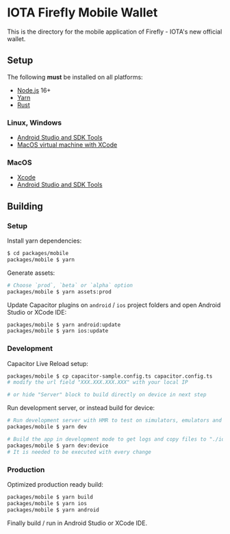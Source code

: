 # IOTA Firefly Mobile Wallet

This is the directory for the mobile application of Firefly - IOTA's new official wallet.

## Setup

The following __must__ be installed on all platforms:

- [Node.js](https://nodejs.org/en/) 16+
- [Yarn](https://classic.yarnpkg.com/en/docs/install)
- [Rust](https://www.rust-lang.org/tools/install)

### Linux, Windows

- [Android Studio and SDK Tools](https://developer.android.com/studio)
- [MacOS virtual machine with XCode](https://github.com/kholia/OSX-KVM)
### MacOS

- [Xcode](https://developer.apple.com/xcode/)
- [Android Studio and SDK Tools](https://developer.android.com/studio)

## Building

### Setup
Install yarn dependencies:
```bash
$ cd packages/mobile
packages/mobile $ yarn
```

Generate assets:
```bash
# Choose `prod`, `beta` or `alpha` option
packages/mobile $ yarn assets:prod
```

Update Capacitor plugins on `android` / `ios` project folders and open Android Studio or XCode IDE:
```bash
packages/mobile $ yarn android:update
packages/mobile $ yarn ios:update
```

### Development

Capacitor Live Reload setup:
```bash
packages/mobile $ cp capacitor-sample.config.ts capacitor.config.ts 
# modify the url field "XXX.XXX.XXX.XXX" with your local IP

# or hide "Server" block to build directly on device in next step
```

Run development server, or instead build for device:
```bash
# Run development server with HMR to test on simulators, emulators and phones
packages/mobile $ yarn dev

# Build the app in development mode to get logs and copy files to "./ios" and "./android" project folders
packages/mobile $ yarn dev:device
# It is needed to be executed with every change
```

### Production 

Optimized production ready build:
```bash
packages/mobile $ yarn build
packages/mobile $ yarn ios
packages/mobile $ yarn android
```
Finally build / run in Android Studio or XCode IDE.

